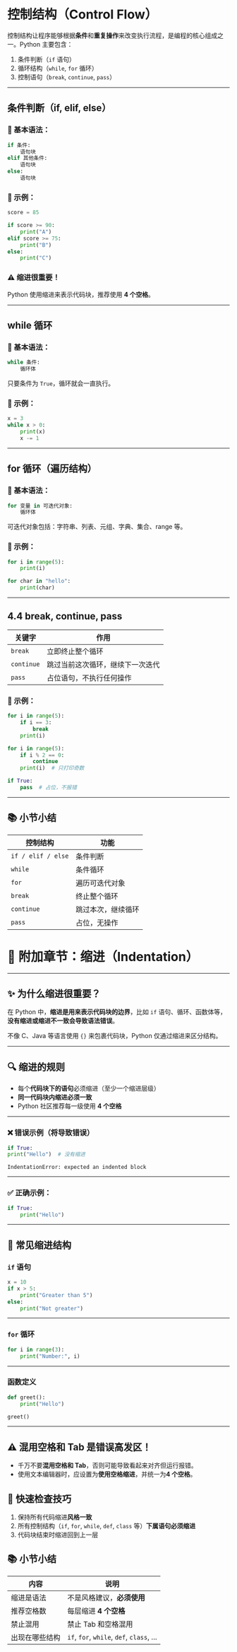 # 控制结构（Control Flow）

控制结构让程序能够根据**条件**和**重复操作**来改变执行流程，是编程的核心组成之一。Python 主要包含：

1. 条件判断（`if` 语句）
2. 循环结构（`while`, `for` 循环）
3. 控制语句（`break`, `continue`, `pass`）

---

## 条件判断（if, elif, else）

### 📌 基本语法：

```python
if 条件:
    语句块
elif 其他条件:
    语句块
else:
    语句块

```

### 📌 示例：

```python
score = 85

if score >= 90:
    print("A")
elif score >= 75:
    print("B")
else:
    print("C")

```

### ⚠️ 缩进很重要！

Python 使用缩进来表示代码块，推荐使用 **4 个空格**。

---

## while 循环

### 📌 基本语法：

```python
while 条件:
    循环体

```

只要条件为 `True`，循环就会一直执行。

### 📌 示例：

```python
x = 3
while x > 0:
    print(x)
    x -= 1

```

---

## for 循环（遍历结构）

### 📌 基本语法：

```python
for 变量 in 可迭代对象:
    循环体

```

可迭代对象包括：字符串、列表、元组、字典、集合、range 等。

### 📌 示例：

```python
for i in range(5):
    print(i)

```

```python
for char in "hello":
    print(char)

```

---

## 4.4 break, continue, pass

| 关键字 | 作用 |
| --- | --- |
| `break` | 立即终止整个循环 |
| `continue` | 跳过当前这次循环，继续下一次迭代 |
| `pass` | 占位语句，不执行任何操作 |

### 📌 示例：

```python
for i in range(5):
    if i == 3:
        break
    print(i)

```

```python
for i in range(5):
    if i % 2 == 0:
        continue
    print(i)  # 只打印奇数

```

```python
if True:
    pass  # 占位，不报错

```

---

## 📚 小节小结

| 控制结构 | 功能 |
| --- | --- |
| `if / elif / else` | 条件判断 |
| `while` | 条件循环 |
| `for` | 遍历可迭代对象 |
| `break` | 终止整个循环 |
| `continue` | 跳过本次，继续循环 |
| `pass` | 占位，无操作 |

# 📘 附加章节：缩进（Indentation）

---

## ✨ 为什么缩进很重要？

在 Python 中，**缩进是用来表示代码块的边界**，比如 `if` 语句、循环、函数体等，**没有缩进或缩进不一致会导致语法错误**。

不像 C、Java 等语言使用 `{}` 来包裹代码块，Python 仅通过缩进来区分结构。

---

## 🔍 缩进的规则

- 每个**代码块下的语句**必须缩进（至少一个缩进层级）
- **同一代码块内缩进必须一致**
- Python 社区推荐每一级使用 **4 个空格**

---

### ❌ 错误示例（将导致错误）

```python
if True:
print("Hello")  # 没有缩进

```

```
IndentationError: expected an indented block

```

---

### ✅ 正确示例：

```python
if True:
    print("Hello")

```

---

## 🧱 常见缩进结构

### `if` 语句

```python
x = 10
if x > 5:
    print("Greater than 5")
else:
    print("Not greater")

```

---

### `for` 循环

```python
for i in range(3):
    print("Number:", i)

```

---

### 函数定义

```python
def greet():
    print("Hello")

greet()

```

---

## ⚠️ 混用空格和 Tab 是错误高发区！

- 千万不要**混用空格和 Tab**，否则可能导致看起来对齐但运行报错。
- 使用文本编辑器时，应设置为**使用空格缩进**，并统一为**4 个空格**。


## 🎯 快速检查技巧

1. 保持所有代码缩进**风格一致**
2. 所有控制结构（`if`, `for`, `while`, `def`, `class` 等）**下属语句必须缩进**
3. 代码块结束时缩进回到上一层


## 📚 小节小结

| 内容 | 说明 |
| --- | --- |
| 缩进是语法 | 不是风格建议，**必须使用** |
| 推荐空格数 | 每层缩进 **4 个空格** |
| 禁止混用 | 禁止 Tab 和空格混用 |
| 出现在哪些结构 | `if`, `for`, `while`, `def`, `class`, ... |